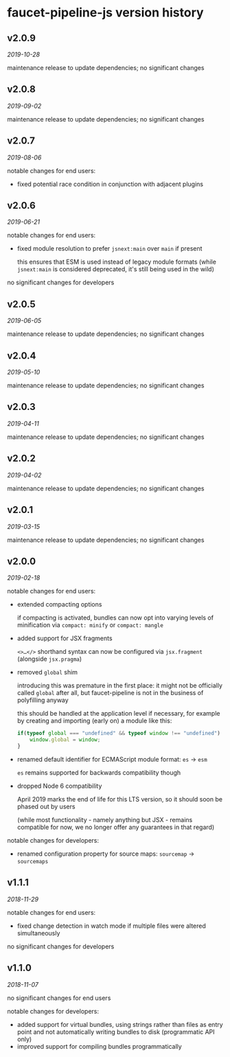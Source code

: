 faucet-pipeline-js version history
==================================


v2.0.9
------

_2019-10-28_

maintenance release to update dependencies; no significant changes


v2.0.8
------

_2019-09-02_

maintenance release to update dependencies; no significant changes


v2.0.7
------

_2019-08-06_

notable changes for end users:

* fixed potential race condition in conjunction with adjacent plugins


v2.0.6
------

_2019-06-21_

notable changes for end users:

* fixed module resolution to prefer `jsnext:main` over `main` if present

  this ensures that ESM is used instead of legacy module formats (while
  `jsnext:main` is considered deprecated, it's still being used in the wild)

no significant changes for developers


v2.0.5
------

_2019-06-05_

maintenance release to update dependencies; no significant changes


v2.0.4
------

_2019-05-10_

maintenance release to update dependencies; no significant changes


v2.0.3
------

_2019-04-11_

maintenance release to update dependencies; no significant changes


v2.0.2
------

_2019-04-02_

maintenance release to update dependencies; no significant changes


v2.0.1
------

_2019-03-15_

maintenance release to update dependencies; no significant changes


v2.0.0
------

_2019-02-18_

notable changes for end users:

* extended compacting options

  if compacting is activated, bundles can now opt into varying levels of
  minification via `compact: minify` or `compact: mangle`

* added support for JSX fragments

  `<>…</>` shorthand syntax can now be configured via `jsx.fragment`
  (alongside `jsx.pragma`)

* removed `global` shim

  introducing this was premature in the first place: it might not be officially
  called `global` after all, but faucet-pipeline is not in the business of
  polyfilling anyway

  this should be handled at the application level if necessary, for example by
  creating and importing (early on) a module like this:

  ```javascript
  if(typeof global === "undefined" && typeof window !== "undefined") {
      window.global = window;
  }
  ```

* renamed default identifier for ECMAScript module format: `es` → `esm`

  `es` remains supported for backwards compatibility though

* dropped Node 6 compatibility

  April 2019 marks the end of life for this LTS version, so it should soon be
  phased out by users

  (while most functionality - namely anything but JSX - remains compatible for
  now, we no longer offer any guarantees in that regard)

notable changes for developers:

* renamed configuration property for source maps: `sourcemap` → `sourcemaps`


v1.1.1
------

_2018-11-29_

notable changes for end users:

* fixed change detection in watch mode if multiple files were altered
  simultaneously

no significant changes for developers


v1.1.0
------

_2018-11-07_

no significant changes for end users

notable changes for developers:

* added support for virtual bundles, using strings rather than files as entry
  point and not automatically writing bundles to disk (programmatic API only)
* improved support for compiling bundles programmatically
